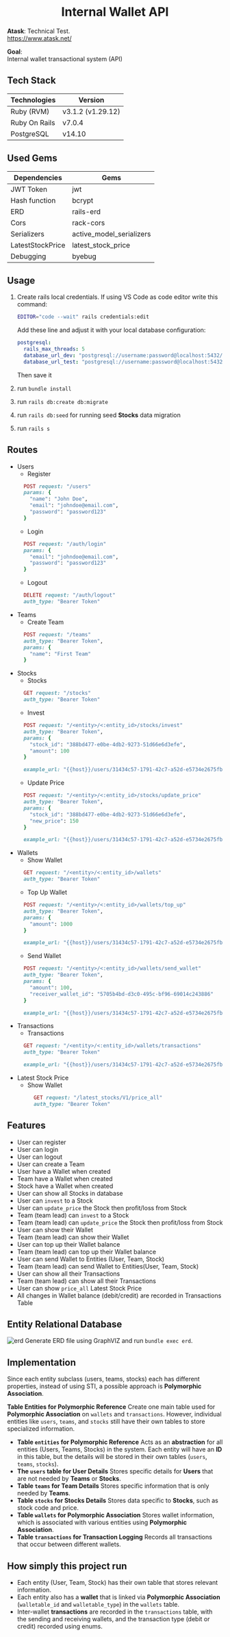 <h1 align="center"><b>Internal Wallet API</b></h1>

**Atask**: Technical Test.
</br>
https://www.atask.net/
</br>

**Goal**:
</br>
Internal wallet transactional system (API)

## Tech Stack

| Technologies       | Version           |
| ------------------ | ----------------- |
| Ruby (RVM)         | v3.1.2 (v1.29.12) |
| Ruby On Rails      | v7.0.4            |
| PostgreSQL         | v14.10            |

## Used Gems

| Dependencies     | Gems                     |
| ---------------- | ------------------------ |
| JWT Token        | jwt                      |
| Hash function    | bcrypt                   |
| ERD              | rails-erd                |
| Cors             | rack-cors                |
| Serializers      | active_model_serializers |
| LatestStockPrice | latest_stock_price       |
| Debugging        | byebug                   |

## Usage

1. Create rails local credentials. If using VS Code as code editor write this command:
   ```bash
   EDITOR="code --wait" rails credentials:edit
   ```
   Add these line and adjust it with your local database configuration:
   ```yaml
   postgresql:
     rails_max_threads: 5
     database_url_dev: "postgresql://username:password@localhost:5432/db_dev?schema=public"
     database_url_test: "postgresql://username:password@localhost:5432/db_test?schema=public"
   ```
   Then save it
   
2. run `bundle install`
3. run `rails db:create db:migrate`
4. run `rails db:seed` for running seed **Stocks** data migration
5. run `rails s`

## Routes

- Users
  - Register
  ```ruby
    POST request: "/users"
    params: {
      "name": "John Doe",
      "email": "johndoe@email.com",
      "password": "password123"
    }
  ```
  - Login
  ```ruby
    POST request: "/auth/login"
    params: {
      "email": "johndoe@email.com",
      "password": "password123"
    }
  ```
  - Logout
  ```ruby
    DELETE request: "/auth/logout"
    auth_type: "Bearer Token"
  ```
- Teams
  - Create Team
  ```ruby
    POST request: "/teams"
    auth_type: "Bearer Token",
    params: {
      "name": "First Team"
    }
  ```
- Stocks
  - Stocks
  ```ruby
    GET request: "/stocks"
    auth_type: "Bearer Token"
  ```
  - Invest
  ```ruby
    POST request: "/<entity>/<:entity_id>/stocks/invest"
    auth_type: "Bearer Token",
    params: {
      "stock_id": "388bd477-e0be-4db2-9273-51d66e6d3efe",
      "amount": 100
    }

    example_url: "{{host}}/users/31434c57-1791-42c7-a52d-e5734e2675fb/stocks/invest"
  ```
  - Update Price
  ```ruby
    POST request: "/<entity>/<:entity_id>/stocks/update_price"
    auth_type: "Bearer Token",
    params: {
      "stock_id": "388bd477-e0be-4db2-9273-51d66e6d3efe",
      "new_price": 150
    }

    example_url: "{{host}}/users/31434c57-1791-42c7-a52d-e5734e2675fb/stocks/update_price"
  ```
- Wallets
  - Show Wallet
  ```ruby
    GET request: "/<entity>/<:entity_id>/wallets"
    auth_type: "Bearer Token"
  ```
  - Top Up Wallet
  ```ruby
    POST request: "/<entity>/<:entity_id>/wallets/top_up"
    auth_type: "Bearer Token",
    params: {
      "amount": 1000
    }

    example_url: "{{host}}/users/31434c57-1791-42c7-a52d-e5734e2675fb/wallets/top_up"
  ```
  - Send Wallet
  ```ruby
    POST request: "/<entity>/<:entity_id>/wallets/send_wallet"
    auth_type: "Bearer Token",
    params: {
      "amount": 100,
      "receiver_wallet_id": "5705b4bd-d3c0-495c-bf96-69014c243886"
    }

    example_url: "{{host}}/users/31434c57-1791-42c7-a52d-e5734e2675fb/wallets/top_up"
  ```
- Transactions
  - Transactions
  ```ruby
    GET request: "/<entity>/<:entity_id>/wallets/transactions"
    auth_type: "Bearer Token"

    example_url: "{{host}}/users/31434c57-1791-42c7-a52d-e5734e2675fb/wallets/transactions
  ```
- Latest Stock Price
  - Show Wallet
    ```ruby
      GET request: "/latest_stocks/V1/price_all"
      auth_type: "Bearer Token"
    ```

## Features

- User can register
- User can login
- User can logout
- User can create a Team
- User have a Wallet when created
- Team have a Wallet when created
- Stock have a Wallet when created
- User can show all Stocks in database
- User can `invest` to a Stock
- User can `update_price` the Stock then profit/loss from Stock
- Team (team lead) can `invest` to a Stock
- Team (team lead) can `update_price` the Stock then profit/loss from Stock
- User can show their Wallet
- Team (team lead) can show their Wallet
- User can top up their Wallet balance
- Team (team lead) can top up their Wallet balance
- User can send Wallet to Entities (User, Team, Stock)
- Team (team lead) can send Wallet to Entities(User, Team, Stock)
- User can show all their Transactions
- Team (team lead) can show all their Transactions
- User can show `price_all` Latest Stock Price
- All changes in Wallet balance (debit/credit) are recorded in Transactions Table

## Entity Relational Database

![erd](/app/assets/images/erd.png)
Generate ERD file using GraphVIZ and run `bundle exec erd`.

## Implementation
Since each entity subclass (users, teams, stocks) each has different properties, instead of using STI, a possible approach is **Polymorphic Association**.

**Table Entities for Polymorphic Reference**
Create one main table used for **Polymorphic Association** on `wallets` and `transactions`. However, individual entities like `users`, `teams`, and `stocks` still have their own tables to store specialized information.

- **Table `entities` for Polymorphic Reference**
Acts as an **abstraction** for all entities (Users, Teams, Stocks) in the system. Each entity will have an **ID** in this table, but the details will be stored in their own tables (`users`, `teams`, `stocks`).
- **The `users` table for User Details**
Stores specific details for **Users** that are not needed by **Teams** or **Stocks**.
- **Table `teams` for Team Details**
Stores specific information that is only needed by **Teams**.
- **Table `stocks` for Stocks Details**
Stores data specific to **Stocks**, such as stock code and price.
- **Table `wallets` for Polymorphic Association**
Stores wallet information, which is associated with various entities using **Polymorphic Association**.
- **Table `transactions` for Transaction Logging**
Records all transactions that occur between different wallets.

## How simply this project run

- Each entity (User, Team, Stock) has their own table that stores relevant information.
- Each entity also has a **wallet** that is linked via **Polymorphic Association** (`walletable_id` and `walletable_type`) in the `wallets` table.
- Inter-wallet **transactions** are recorded in the `transactions` table, with the sending and receiving wallets, and the transaction type (debit or credit) recorded using enums.
